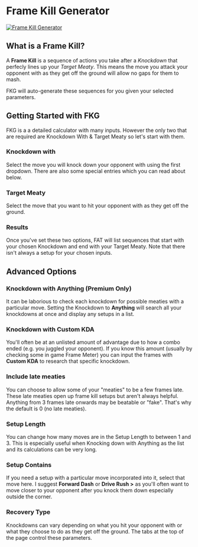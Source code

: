 # Frame Kill Generator

[![Frame Kill Generator](https://markdown-videos-api.jorgenkh.no/url?url=https%3A%2F%2Fwww.youtube.com%2Fwatch%3Fv%3DOyHcgtVnqg8)](https://www.youtube.com/watch?v=OyHcgtVnqg8)

## What is a Frame Kill?
A __Frame Kill__ is a sequence of actions you take after a _Knockdown_ that perfecly lines up your _Target Meaty_. This means the move you attack your opponent with as they get off the ground will allow no gaps for them to mash.

FKG will auto-generate these sequences for you given your selected parameters.

## Getting Started with FKG
FKG is a a detailed calculator with many inputs. However the only two that are required are Knockdown With & Target Meaty so let's start with them.

### Knockdown with
Select the move you will knock down your opponent with using the first dropdown. There are also some special entries which you can read about below.

### Target Meaty
Select the move that you want to hit your opponent with as they get off the ground.

### Results
Once you've set these two options, FAT will list sequences that start with your chosen Knockdown and end with your Target Meaty. Note that there isn't always a setup for your chosen inputs.

## Advanced Options

### Knockdown with Anything (Premium Only)
It can be laborious to check each knockdown for possible meaties with a particular move. Setting the Knockdown to __Anything__ will search all your knockdowns at once and display any setups in a list.

### Knockdown with Custom KDA
You'll often be at an unlisted amount of advantage due to how a combo ended (e.g. you juggled your opponent). If you know this amount (usually by checking some in game Frame Meter) you can input the frames with __Custom KDA__ to research that specific knockdown.

### Include late meaties
You can choose to allow some of your "meaties" to be a few frames late. These late meaties open up frame kill setups but aren't always helpful. Anything from 3 frames late onwards may be beatable or "fake". That's why the default is 0 (no late meaties).

### Setup Length
You can change how many moves are in the Setup Length to between 1 and 3. This is especially useful when Knocking down with Anything as the list and its calculations can be very long.

### Setup Contains
If you need a setup with a particular move incorporated into it, select that move here. I suggest __Forward Dash__ or __Drive Rush >__ as you'll often want to move closer to your opponent after you knock them down especially outside the corner.

### Recovery Type
Knockdowns can vary depending on what you hit your opponent with or what they choose to do as they get off the ground. The tabs at the top of the page control these parameters.